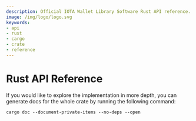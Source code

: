 ```yaml
---
description: Official IOTA Wallet Library Software Rust API reference.
image: /img/logo/logo.svg
keywords:
- api
- rust
- cargo
- crate
- reference
---
```

# Rust API Reference

If you would like to explore the implementation in more depth, you can generate docs for the whole crate by running the  following command:

```
cargo doc --document-private-items --no-deps --open
```